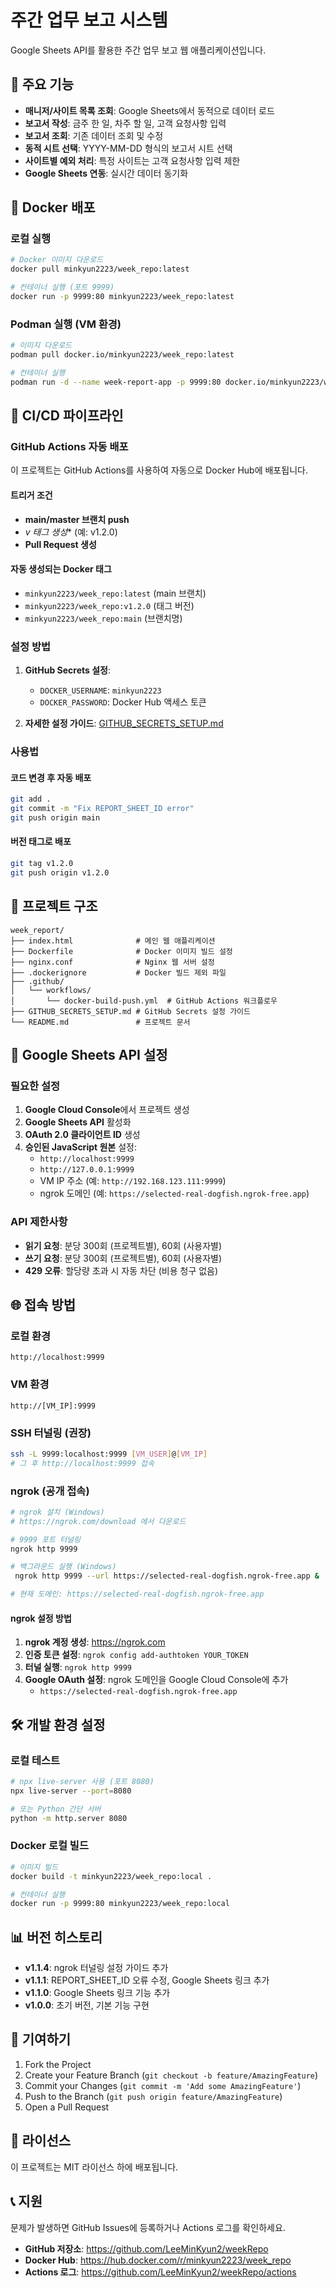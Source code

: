# 주간 업무 보고 시스템

Google Sheets API를 활용한 주간 업무 보고 웹 애플리케이션입니다.

## 🚀 주요 기능

- **매니저/사이트 목록 조회**: Google Sheets에서 동적으로 데이터 로드
- **보고서 작성**: 금주 한 일, 차주 할 일, 고객 요청사항 입력
- **보고서 조회**: 기존 데이터 조회 및 수정
- **동적 시트 선택**: YYYY-MM-DD 형식의 보고서 시트 선택
- **사이트별 예외 처리**: 특정 사이트는 고객 요청사항 입력 제한
- **Google Sheets 연동**: 실시간 데이터 동기화

## 🐳 Docker 배포

### 로컬 실행
```bash
# Docker 이미지 다운로드
docker pull minkyun2223/week_repo:latest

# 컨테이너 실행 (포트 9999)
docker run -p 9999:80 minkyun2223/week_repo:latest
```

### Podman 실행 (VM 환경)
```bash
# 이미지 다운로드
podman pull docker.io/minkyun2223/week_repo:latest

# 컨테이너 실행
podman run -d --name week-report-app -p 9999:80 docker.io/minkyun2223/week_repo:latest
```

## 🔧 CI/CD 파이프라인

### GitHub Actions 자동 배포

이 프로젝트는 GitHub Actions를 사용하여 자동으로 Docker Hub에 배포됩니다.

#### 트리거 조건
- **main/master 브랜치 push**
- **v* 태그 생성** (예: v1.2.0)
- **Pull Request 생성**

#### 자동 생성되는 Docker 태그
- `minkyun2223/week_repo:latest` (main 브랜치)
- `minkyun2223/week_repo:v1.2.0` (태그 버전)
- `minkyun2223/week_repo:main` (브랜치명)

### 설정 방법

1. **GitHub Secrets 설정**:
   - `DOCKER_USERNAME`: `minkyun2223`
   - `DOCKER_PASSWORD`: Docker Hub 액세스 토큰

2. **자세한 설정 가이드**: [GITHUB_SECRETS_SETUP.md](./GITHUB_SECRETS_SETUP.md)

### 사용법

#### 코드 변경 후 자동 배포
```bash
git add .
git commit -m "Fix REPORT_SHEET_ID error"
git push origin main
```

#### 버전 태그로 배포
```bash
git tag v1.2.0
git push origin v1.2.0
```

## 📁 프로젝트 구조

```
week_report/
├── index.html              # 메인 웹 애플리케이션
├── Dockerfile              # Docker 이미지 빌드 설정
├── nginx.conf              # Nginx 웹 서버 설정
├── .dockerignore           # Docker 빌드 제외 파일
├── .github/
│   └── workflows/
│       └── docker-build-push.yml  # GitHub Actions 워크플로우
├── GITHUB_SECRETS_SETUP.md # GitHub Secrets 설정 가이드
└── README.md               # 프로젝트 문서
```

## 🔑 Google Sheets API 설정

### 필요한 설정
1. **Google Cloud Console**에서 프로젝트 생성
2. **Google Sheets API** 활성화
3. **OAuth 2.0 클라이언트 ID** 생성
4. **승인된 JavaScript 원본** 설정:
   - `http://localhost:9999`
   - `http://127.0.0.1:9999`
   - VM IP 주소 (예: `http://192.168.123.111:9999`)
   - ngrok 도메인 (예: `https://selected-real-dogfish.ngrok-free.app`)

### API 제한사항
- **읽기 요청**: 분당 300회 (프로젝트별), 60회 (사용자별)
- **쓰기 요청**: 분당 300회 (프로젝트별), 60회 (사용자별)
- **429 오류**: 할당량 초과 시 자동 차단 (비용 청구 없음)

## 🌐 접속 방법

### 로컬 환경
```
http://localhost:9999
```

### VM 환경
```
http://[VM_IP]:9999
```

### SSH 터널링 (권장)
```bash
ssh -L 9999:localhost:9999 [VM_USER]@[VM_IP]
# 그 후 http://localhost:9999 접속
```

### ngrok (공개 접속)
```bash
# ngrok 설치 (Windows)
# https://ngrok.com/download 에서 다운로드

# 9999 포트 터널링
ngrok http 9999

# 백그라운드 실행 (Windows)
 ngrok http 9999 --url https://selected-real-dogfish.ngrok-free.app &

# 현재 도메인: https://selected-real-dogfish.ngrok-free.app
```

#### ngrok 설정 방법
1. **ngrok 계정 생성**: https://ngrok.com
2. **인증 토큰 설정**: `ngrok config add-authtoken YOUR_TOKEN`
3. **터널 실행**: `ngrok http 9999`
4. **Google OAuth 설정**: ngrok 도메인을 Google Cloud Console에 추가
   - `https://selected-real-dogfish.ngrok-free.app`

## 🛠️ 개발 환경 설정

### 로컬 테스트
```bash
# npx live-server 사용 (포트 8080)
npx live-server --port=8080

# 또는 Python 간단 서버
python -m http.server 8080
```

### Docker 로컬 빌드
```bash
# 이미지 빌드
docker build -t minkyun2223/week_repo:local .

# 컨테이너 실행
docker run -p 9999:80 minkyun2223/week_repo:local
```

## 📊 버전 히스토리

- **v1.1.4**: ngrok 터널링 설정 가이드 추가
- **v1.1.1**: REPORT_SHEET_ID 오류 수정, Google Sheets 링크 추가
- **v1.1.0**: Google Sheets 링크 기능 추가
- **v1.0.0**: 초기 버전, 기본 기능 구현

## 🤝 기여하기

1. Fork the Project
2. Create your Feature Branch (`git checkout -b feature/AmazingFeature`)
3. Commit your Changes (`git commit -m 'Add some AmazingFeature'`)
4. Push to the Branch (`git push origin feature/AmazingFeature`)
5. Open a Pull Request

## 📄 라이선스

이 프로젝트는 MIT 라이선스 하에 배포됩니다.

## 📞 지원

문제가 발생하면 GitHub Issues에 등록하거나 Actions 로그를 확인하세요.

- **GitHub 저장소**: https://github.com/LeeMinKyun2/weekRepo
- **Docker Hub**: https://hub.docker.com/r/minkyun2223/week_repo
- **Actions 로그**: https://github.com/LeeMinKyun2/weekRepo/actions
